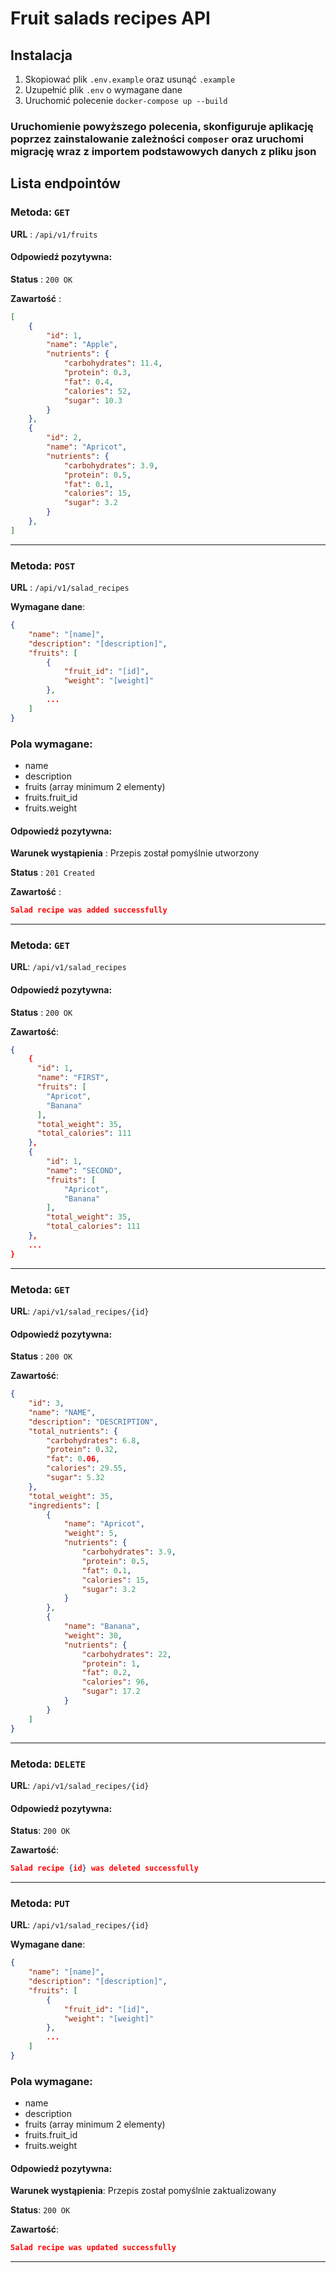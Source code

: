 # Fruit salads recipes API

## Instalacja

1. Skopiować plik `.env.example` oraz usunąć `.example`
2. Uzupełnić plik `.env` o wymagane dane
3. Uruchomić polecenie `docker-compose up --build`

### Uruchomienie powyższego polecenia, skonfiguruje aplikację poprzez zainstalowanie zależności `composer` oraz uruchomi migrację wraz z importem podstawowych danych z pliku json

## Lista endpointów


### Metoda: ` GET `
**URL** : `/api/v1/fruits`

#### Odpowiedź pozytywna:

**Status** : `200 OK`

**Zawartość** :
```json
[
    {
        "id": 1,
        "name": "Apple",
        "nutrients": {
            "carbohydrates": 11.4,
            "protein": 0.3,
            "fat": 0.4,
            "calories": 52,
            "sugar": 10.3
        }
    },
    {
        "id": 2,
        "name": "Apricot",
        "nutrients": {
            "carbohydrates": 3.9,
            "protein": 0.5,
            "fat": 0.1,
            "calories": 15,
            "sugar": 3.2
        }
    },
]

```
---

### Metoda: ` POST `
**URL** : `/api/v1/salad_recipes`

**Wymagane dane**:
```json
{
    "name": "[name]",
    "description": "[description]",
    "fruits": [
        {
            "fruit_id": "[id]",
            "weight": "[weight]"
        },
        ...
    ]
}
```

### Pola wymagane:
- name
- description
- fruits (array minimum 2 elementy)
- fruits.fruit_id
- fruits.weight

#### Odpowiedź pozytywna:

**Warunek wystąpienia** : Przepis został pomyślnie utworzony

**Status** : `201 Created`

**Zawartość** :
```json
Salad recipe was added successfully
```

---

### Metoda: ` GET `
**URL**: `/api/v1/salad_recipes`

#### Odpowiedź pozytywna:

**Status** : `200 OK`

**Zawartość**:
```json
{
    {
      "id": 1,
      "name": "FIRST",
      "fruits": [
        "Apricot",
        "Banana"
      ],
      "total_weight": 35,
      "total_calories": 111
    },
    {
        "id": 1,
        "name": "SECOND",
        "fruits": [
            "Apricot",
            "Banana"
        ],
        "total_weight": 35,
        "total_calories": 111
    },
    ...
}

```
---

### Metoda: ` GET `
**URL**: `/api/v1/salad_recipes/{id}`

#### Odpowiedź pozytywna:

**Status** : `200 OK`

**Zawartość**:
```json
{
    "id": 3,
    "name": "NAME",
    "description": "DESCRIPTION",
    "total_nutrients": {
        "carbohydrates": 6.8,
        "protein": 0.32,
        "fat": 0.06,
        "calories": 29.55,
        "sugar": 5.32
    },
    "total_weight": 35,
    "ingredients": [
        {
            "name": "Apricot",
            "weight": 5,
            "nutrients": {
                "carbohydrates": 3.9,
                "protein": 0.5,
                "fat": 0.1,
                "calories": 15,
                "sugar": 3.2
            }
        },
        {
            "name": "Banana",
            "weight": 30,
            "nutrients": {
                "carbohydrates": 22,
                "protein": 1,
                "fat": 0.2,
                "calories": 96,
                "sugar": 17.2
            }
        }
    ]
}

```
---

### Metoda: ` DELETE `
**URL**: `/api/v1/salad_recipes/{id}`

#### Odpowiedź pozytywna:

**Status**: `200 OK`

**Zawartość**:
```json
Salad recipe {id} was deleted successfully
```

---

### Metoda: ` PUT `
**URL**: `/api/v1/salad_recipes/{id}`

**Wymagane dane**:
```json
{
    "name": "[name]",
    "description": "[description]",
    "fruits": [
        {
            "fruit_id": "[id]",
            "weight": "[weight]"
        },
        ...
    ]
}
```
### Pola wymagane:
- name
- description
- fruits (array minimum 2 elementy)
- fruits.fruit_id
- fruits.weight
#### Odpowiedź pozytywna:

**Warunek wystąpienia**: Przepis został pomyślnie zaktualizowany

**Status**: `200 OK`

**Zawartość**:
```json
Salad recipe was updated successfully
```

---
